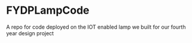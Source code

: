 # FYDPLampCode
A repo for code deployed on the IOT enabled lamp we built for our fourth year design project
